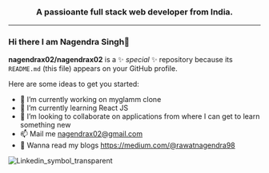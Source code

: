 <p align="center">
  <h3 align="center">A passioante full stack web developer from India.</h3>  
</p>

------------------------------------------------------------

### Hi there I am  Nagendra Singh👋


**nagendrax02/nagendrax02** is a ✨ _special_ ✨ repository because its `README.md` (this file) appears on your GitHub profile.

Here are some ideas to get you started:

- 🔭 I’m currently working on myglamm clone
- 🌱 I’m currently learning React JS
- 👯 I’m looking to collaborate on applications from where I can get to learn something new
- 📫 Mail me  nagendrax02@gmail.com
- 📝 Wanna read my blogs  https://medium.com/@rawatnagendra98

![Linkedin_symbol_transparent](https://user-images.githubusercontent.com/76935781/133971855-99d65dc2-4b9c-4b9a-8193-0c78e221fc96.png)

